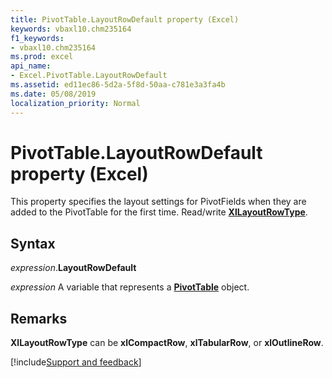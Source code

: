```yaml
---
title: PivotTable.LayoutRowDefault property (Excel)
keywords: vbaxl10.chm235164
f1_keywords:
- vbaxl10.chm235164
ms.prod: excel
api_name:
- Excel.PivotTable.LayoutRowDefault
ms.assetid: ed11ec86-5d2a-5f8d-50aa-c781e3a3fa4b
ms.date: 05/08/2019
localization_priority: Normal
---
```



# PivotTable.LayoutRowDefault property (Excel)

This property specifies the layout settings for PivotFields when they are added to the PivotTable for the first time. Read/write **[XlLayoutRowType](excel.xllayoutrowtype.md)**.


## Syntax

_expression_.**LayoutRowDefault**

_expression_ A variable that represents a **[PivotTable](Excel.PivotTable.md)** object.


## Remarks

**XlLayoutRowType** can be **xlCompactRow**, **xlTabularRow**, or **xlOutlineRow**.




[!include[Support and feedback](~/includes/feedback-boilerplate.md)]